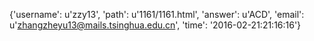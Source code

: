 {'username': u'zzy13', 'path': u'1161/1161.html', 'answer': u'ACD', 'email': u'zhangzheyu13@mails.tsinghua.edu.cn', 'time': '2016-02-21:21:16:16'}